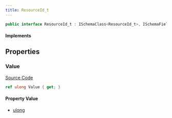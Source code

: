 ```yaml
---
title: ResourceId_t
---
```


```csharp
public interface ResourceId_t : ISchemaClass<ResourceId_t>, ISchemaField, ISchemaClass, INativeHandle
```

#### Implements

## Properties

### Value

[Source Code](https://github.com/swiftly-solution/swiftlys2/blob/main/managed/src/SwiftlyS2.Generated/Schemas/Interfaces/ResourceId_t.cs#L17)

```csharp
ref ulong Value { get; }
```

#### Property Value

- [ulong](https://learn.microsoft.com/dotnet/api/system.uint64)

